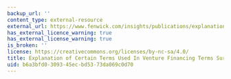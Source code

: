 ```yaml
---
backup_url: ''
content_type: external-resource
external_url: https://www.fenwick.com/insights/publications/explanation-of-certain-terms-used-in-venture-financing-terms-survey
has_external_licence_warning: true
has_external_license_warning: true
is_broken: ''
license: https://creativecommons.org/licenses/by-nc-sa/4.0/
title: Explanation of Certain Terms Used In Venture Financing Terms Survey
uid: b6a3bfd0-3093-45ec-bd53-73da069c0d70
---
```

